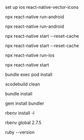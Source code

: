 set up ios 
react-native-vector-icons

npx react-native run-android

npx react-native run-android

npx react-native start --reset-cache

npx react-native start --reset-cache

npx react-native run-ios

npx react-native start

bundle exec pod install


xcodebuild clean

bundle install 

gem install bundler

rbenv install -l

rbenv global 2.7.5

ruby --version